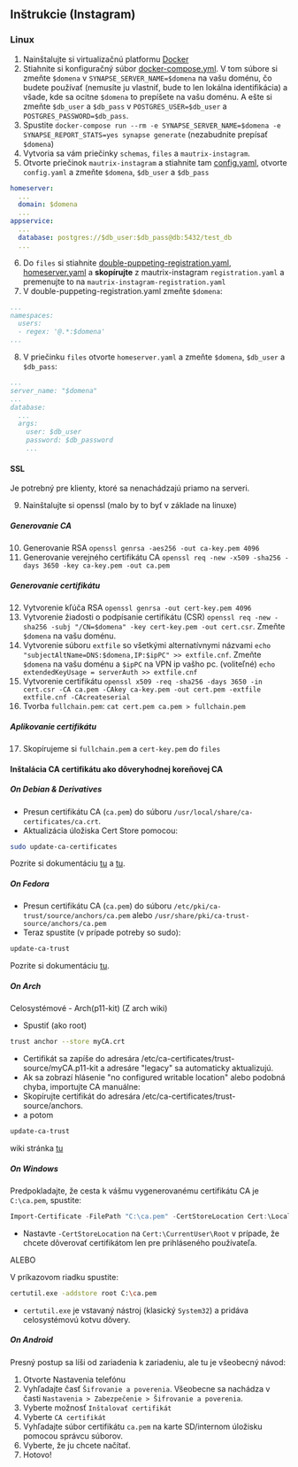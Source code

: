 <!--
## Úvod
Tento projekt som začal robiť, lebo som mal ľudí na rôznych sociálnych sieťach prevažne na Instagrame a na Discorde ale môžete to aplikovať aj na aplikácii Slack, Facebook Messenger, Telegram, Whatsapp, Signal, SMS, RCS, google chat, X/Twitter a iMessage (iMessage funguje tak, že raz funguje a raz nie, ďakujem Apple).
-->

## Inštrukcie (Instagram)
### Linux
1. Nainštalujte si virtualizačnú platformu [Docker](https://www.docker.com/products/docker-desktop/)
2. Stiahnite si konfiguračný súbor [docker-compose.yml](/docker-compose.yml). V tom súbore si zmeňte `$domena` v `SYNAPSE_SERVER_NAME=$domena` na vašu doménu, čo budete používať (nemusíte ju vlastniť, bude to len lokálna identifikácia) a všade, kde sa ocitne `$domena` to prepíšete na vašu doménu. A ešte si zmeňte `$db_user` a `$db_pass` v `POSTGRES_USER=$db_user` a `POSTGRES_PASSWORD=$db_pass`.
3. Spustite `docker-compose run --rm -e SYNAPSE_SERVER_NAME=$domena -e SYNAPSE_REPORT_STATS=yes synapse generate` (nezabudnite prepísať `$domena`)
4. Vytvoria sa vám priečinky `schemas`, `files` a `mautrix-instagram`. 
5. Otvorte priečinok `mautrix-instagram` a stiahnite tam [config.yaml](/config.yaml), otvorte `config.yaml` a zmeňte `$domena`, `$db_user` a `$db_pass`
```yaml
homeserver:
  ...
  domain: $domena
  ...
appservice:
  ...
  database: postgres://$db_user:$db_pass@db:5432/test_db
  ...
```
6. Do `files` si stiahnite [double-puppeting-registration.yaml](/double-puppeting-registration.yaml), [homeserver.yaml](/homeserver.yaml) a **skopírujte** z mautrix-instagram `registration.yaml` a premenujte to na `mautrix-instagram-registration.yaml`
7. V double-puppeting-registration.yaml zmeňte `$domena`:
```yaml
...
namespaces:
  users:
  - regex: '@.*:$domena'
...
```
8. V priečinku `files` otvorte `homeserver.yaml` a zmeňte `$domena`, `$db_user` a `$db_pass`:
```yaml
...
server_name: "$domena"
...
database: 
  ...
  args: 
    user: $db_user
    password: $db_password
    ...
```
#### SSL
Je potrebný pre klienty, ktoré sa nenachádzajú priamo na serveri.

9. Nainštalujte si openssl (malo by to byť v základe na linuxe)
##### Generovanie CA
10. Generovanie RSA `openssl genrsa -aes256 -out ca-key.pem 4096`
11. Generovanie verejného certifikátu CA `openssl req -new -x509 -sha256 -days 3650 -key ca-key.pem -out ca.pem`
##### Generovanie certifikátu
12. Vytvorenie kľúča RSA `openssl genrsa -out cert-key.pem 4096`
13. Vytvorenie žiadosti o podpísanie certifikátu (CSR) `openssl req -new -sha256 -subj "/CN=$domena" -key cert-key.pem -out cert.csr`. Zmeňte `$domena` na vašu doménu.
14. Vytvorenie súboru `extfile` so všetkými alternatívnymi názvami `echo "subjectAltName=DNS:$domena,IP:$ipPC" >> extfile.cnf`.  Zmeňte `$domena` na vašu doménu a `$ipPC` na VPN ip vašho pc.
	(voliteľné) `echo extendedKeyUsage = serverAuth >> extfile.cnf`
15. Vytvorenie certifikátu `openssl x509 -req -sha256 -days 3650 -in cert.csr -CA ca.pem -CAkey ca-key.pem -out cert.pem -extfile extfile.cnf -CAcreateserial`
16. Tvorba `fullchain.pem`: `cat cert.pem ca.pem > fullchain.pem`
##### Aplikovanie certifikátu
17. Skopírujeme si `fullchain.pem` a `cert-key.pem` do `files`
#### Inštalácia CA certifikátu ako dôveryhodnej koreňovej CA

##### On Debian & Derivatives
- Presun certifikátu CA (`ca.pem`) do súboru `/usr/local/share/ca-certificates/ca.crt`.
- Aktualizácia úložiska Cert Store pomocou:
```bash
sudo update-ca-certificates
```

Pozrite si dokumentáciu [tu](https://wiki.debian.org/Self-Signed_Certificate) a [tu](https://manpages.debian.org/buster/ca-certificates/update-ca-certificates.8.en.html).

##### On Fedora
- Presun certifikátu CA (`ca.pem`) do súboru `/etc/pki/ca-trust/source/anchors/ca.pem` alebo `/usr/share/pki/ca-trust-source/anchors/ca.pem`
- Teraz spustite (v prípade potreby so sudo):
```bash
update-ca-trust
```

Pozrite si dokumentáciu [tu](https://docs.fedoraproject.org/en-US/quick-docs/using-shared-system-certificates/).
##### On Arch
Celosystémové - Arch(p11-kit) (Z arch wiki)
- Spustiť (ako root)
```bash
trust anchor --store myCA.crt
```
- Certifikát sa zapíše do adresára /etc/ca-certificates/trust-source/myCA.p11-kit a adresáre "legacy" sa automaticky aktualizujú.
- Ak sa zobrazí hlásenie "no configured writable location" alebo podobná chyba, importujte CA manuálne:
- Skopírujte certifikát do adresára /etc/ca-certificates/trust-source/anchors.
- a potom
```bash 
update-ca-trust
```
wiki stránka [tu](https://wiki.archlinux.org/title/User:Grawity/Adding_a_trusted_CA_certificate)

##### On Windows

Predpokladajte, že cesta k vášmu vygenerovanému certifikátu CA je `C:\ca.pem`, spustite:
```powershell
Import-Certificate -FilePath "C:\ca.pem" -CertStoreLocation Cert:\LocalMachine\Root
```
- Nastavte `-CertStoreLocation` na `Cert:\CurrentUser\Root` v prípade, že chcete dôverovať certifikátom len pre prihláseného používateľa.

ALEBO

V príkazovom riadku spustite:
```sh
certutil.exe -addstore root C:\ca.pem
```

- `certutil.exe` je vstavaný nástroj (klasický `System32`) a pridáva celosystémovú kotvu dôvery.

##### On Android

Presný postup sa líši od zariadenia k zariadeniu, ale tu je všeobecný návod:
1. Otvorte Nastavenia telefónu
2. Vyhľadajte časť `Šifrovanie a poverenia`. Všeobecne sa nachádza v časti `Nastavenia > Zabezpečenie > Šifrovanie a poverenia`.
3. Vyberte možnosť `Inštalovať certifikát`
4. Vyberte `CA certifikát`
5. Vyhľadajte súbor certifikátu `ca.pem` na karte SD/internom úložisku pomocou správcu súborov.
6. Vyberte, že ju chcete načítať.
7. Hotovo!
